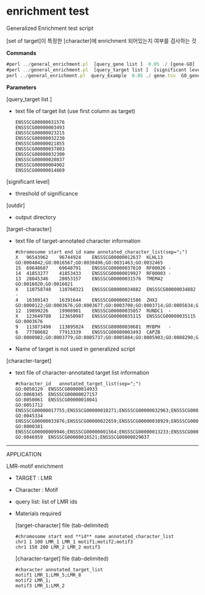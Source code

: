 # enrichment test


Generalized Enrichment test script 

[set of target]이 특정한 [character]에 enrichment 되어있는지 여부를 검사하는 것 


**Commands**

```jsx
#perl ../general_enrichment.pl  [query_gene list ]  0.05 ./ [gene-GO]  [GO-gene]
#perl ../general_enrichment.pl  [query_target list ]  [significant level] [outdir] [target-character]  [character-target]
perl ../general_enrichment.pl  query_Example  0.05 ./ gene.tsv  GO_gene.txt
```

**Parameters**

[query_target list ]

- text file of target list (use first column as target)

    ```
    ENSSSCG00000031576
    ENSSSCG00000003493
    ENSSSCG00000023215
    ENSSSCG00000032230
    ENSSSCG00000021855
    ENSSSCG00000037803
    ENSSSCG00000032300
    ENSSSCG00000020837
    ENSSSCG00000004902
    ENSSSCG00000014869
    ```

[significant level] 

- threshold of significance

[outdir] 

- output directory

[target-character]  

- text file of target-annotated character information

    ```
    #chromosome start end id name annotated_character_list(sep=";")
    X	96543962	96744924	ENSSSCG00000012637	KLHL13	GO:0004842;GO:0016567;GO:0030496;GO:0031463;GO:0032465
    15	69648687	69648791	ENSSSCG00000037810	RF00026	-
    14	41853277	41853433	ENSSSCG00000019927	RF00003	-
    13	28045346	28053157	ENSSSCG00000031576	TMEM42	GO:0016020;GO:0016021
    X	110758748	110760321	ENSSSCG00000034882	ENSSSCG00000034882	-
    4	16389143	16391644	ENSSSCG00000021586	ZHX2	GO:0000122;GO:0003676;GO:0003677;GO:0003700;GO:0003714;GO:0005634;GO:0005654;GO:0005829;GO:0005886;GO:0006357;GO:0006402;GO:0035019;GO:0042802;GO:0042803;GO:0045665;GO:0045892;GO:0046982;GO:0060040
    12	19899226	19908901	ENSSSCG00000035057	RUNDC1	-
    X	123649780	123650987	ENSSSCG00000035115	ENSSSCG00000035115	GO:0003676
    9	113873490	113895024	ENSSSCG00000030681	MYBPH	-
    6	77780682	77913339	ENSSSCG00000003493	CAPZB	GO:0000902;GO:0003779;GO:0005737;GO:0005884;GO:0005903;GO:0008290;GO:0010591;GO:0016020;GO:0030027;GO:0030030;GO:0030032;GO:0030036;GO:0030863;GO:0051015;GO:0051016;GO:0051490
    ```

- Name of target is not used in generalized script

[character-target]

- text file of character-annotated target list information

    ```
    #character_id	annotated_target_list(sep=";")
    GO:0050129	ENSSSCG00000014933
    GO:0060345	ENSSSCG00000027157
    GO:0050061	ENSSSCG00000018041
    GO:0051712	ENSSSCG00000017755;ENSSSCG00000010271;ENSSSCG00000032963;ENSSSCG00000040377
    GO:0045334	ENSSSCG00000033876;ENSSSCG00000022659;ENSSSCG00000038929;ENSSSCG00000010687;ENSSSCG00000004272;ENSSSCG00000004478;ENSSSCG00000004587;ENSSSCG00000002011
    GO:0000381	ENSSSCG00000009946;ENSSSCG00000001564;ENSSSCG00000013233;ENSSSCG00000017155;ENSSSCG00000011395;ENSSSCG00000010877;ENSSSCG00000009868;ENSSSCG00000000288;ENSSSCG00000013476;ENSSSCG00000003748;ENSSSCG00000007362;ENSSSCG00000012271;ENSSSCG00000032726;ENSSSCG00000006809;ENSSSCG00000004050;ENSSSCG00000011121;ENSSSCG00000027608;ENSSSCG00000013375;ENSSSCG00000013421;ENSSSCG00000039876;ENSSSCG00000011134;ENSSSCG00000008484;ENSSSCG00000007917;ENSSSCG00000009906;ENSSSCG00000032781;ENSSSCG00000006618;ENSSSCG00000027905;ENSSSCG00000011420;ENSSSCG00000017795;ENSSSCG00000038304;ENSSSCG00000011720;ENSSSCG00000008048;ENSSSCG00000012676;ENSSSCG00000037517;ENSSSCG00000000152;ENSSSCG00000032583;ENSSSCG00000023357;ENSSSCG00000017626;ENSSSCG00000009505;ENSSSCG00000032437;ENSSSCG00000029236;ENSSSCG00000023122;ENSSSCG00000001928;ENSSSCG00000029954;ENSSSCG00000030225;ENSSSCG00000009845;ENSSSCG00000028663;ENSSSCG00000038455;ENSSSCG00000012727;ENSSSCG00000032092;ENSSSCG00000028509;ENSSSCG00000036592
    GO:0046959	ENSSSCG00000016521;ENSSSCG00000029037
    ```

---

APPLICATION 

LMR-motif enrichment 

- TARGET : LMR
- Character : Motif
- query list: list of LMR ids
- Materials required

    [target-character] file (tab-delimited)

    ```
    #chromosome start end **id** name annotated_character_list
    chr1 1 100 LMR_1 LMR_1 motif1;motif2;motif3
    chr1 150 200 LMR_2 LMR_2 motif3
    ```

    [character-target] file (tab-delimited)

    ```
    #character annotated_target_list
    motif1 LMR_1;LMR_5;LMR_8
    motif2 LMR_1;
    motif3 LMR_1;LMR_2
    ```
